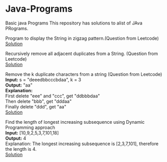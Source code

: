 # Java-Programs
Basic java Programs
This repository has solutions to alist of JAva PRograms.

Program to display the String in zigzag pattern.(Question from Leetcode)<br />
[Solution](https://github.com/Madhurima1997/Java-Programs/blob/master/zigzag.java)<br />

Recursively remove all adjacent duplicates from a String. (Question from Leetcode)<br />
[Solution](https://github.com/Madhurima1997/Java-Programs/blob/master/remove-duplicate-string.java)<br />

Remove the k duplicate characters from a string (Question from Leetcode)<br />
<b>Input:</b> s = "deeedbbcccbdaa", k = 3<br />
<b>Output:</b> "aa"<br />
<b>Explanation:</b> <br />
First delete "eee" and "ccc", get "ddbbbdaa"<br />
Then delete "bbb", get "dddaa"<br />
Finally delete "ddd", get "aa"<br />
[Solution](https://github.com/Madhurima1997/Java-Programs/blob/master/k-duplicate-remove.java)<br />

Find the length of longest increasing subsequence using Dynamic Programming approach<br />
<b>Input:</b> [10,9,2,5,3,7,101,18] <br />
<b>Output:</b> 4 <br />
Explanation: The longest increasing subsequence is [2,3,7,101], therefore the length is 4. <br />
[Solution](https://github.com/Madhurima1997/Java-Programs/blob/master/LIS.java)
